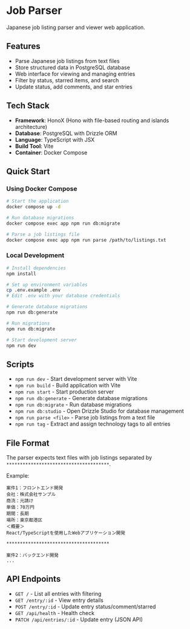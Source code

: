 # Job Parser

Japanese job listing parser and viewer web application.

## Features

- Parse Japanese job listings from text files
- Store structured data in PostgreSQL database
- Web interface for viewing and managing entries
- Filter by status, starred items, and search
- Update status, add comments, and star entries

## Tech Stack

- **Framework**: HonoX (Hono with file-based routing and islands architecture)
- **Database**: PostgreSQL with Drizzle ORM
- **Language**: TypeScript with JSX
- **Build Tool**: Vite
- **Container**: Docker Compose

## Quick Start

### Using Docker Compose

```bash
# Start the application
docker compose up -d

# Run database migrations
docker compose exec app npm run db:migrate

# Parse a job listings file
docker compose exec app npm run parse /path/to/listings.txt
```

### Local Development

```bash
# Install dependencies
npm install

# Set up environment variables
cp .env.example .env
# Edit .env with your database credentials

# Generate database migrations
npm run db:generate

# Run migrations
npm run db:migrate

# Start development server
npm run dev
```

## Scripts

- `npm run dev` - Start development server with Vite
- `npm run build` - Build application with Vite
- `npm run start` - Start production server
- `npm run db:generate` - Generate database migrations
- `npm run db:migrate` - Run database migrations
- `npm run db:studio` - Open Drizzle Studio for database management
- `npm run parse <file>` - Parse job listings from a text file
- `npm run tag` - Extract and assign technology tags to all entries

## File Format

The parser expects text files with job listings separated by `**************************************`.

Example:
```
案件1：フロントエンド開発
会社：株式会社サンプル
商流：元請け
単価：70万円
期間：長期
場所：東京都港区
＜概要＞
React/TypeScriptを使用したWebアプリケーション開発

**************************************

案件2：バックエンド開発
...
```

## API Endpoints

- `GET /` - List all entries with filtering
- `GET /entry/:id` - View entry details
- `POST /entry/:id` - Update entry status/comment/starred
- `GET /api/health` - Health check
- `PATCH /api/entries/:id` - Update entry (JSON API)